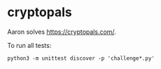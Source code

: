 # cryptopals

Aaron solves <https://cryptopals.com/>.

To run all tests:

```shell
python3 -m unittest discover -p 'challenge*.py'
```
